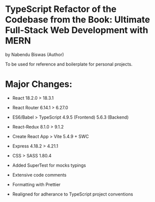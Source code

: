# TypeScript Refactor of the Codebase from the Book: Ultimate Full-Stack Web Development with MERN

by Nabendu Biswas (Author)

To be used for reference and boilerplate for personal projects.

# Major Changes:

- React 18.2.0 > 18.3.1

- React Router 6.14.1 > 6.27.0
  
- ES6/Babel > TypeScript 4.9.5 (Frontend) 5.6.3 (Backend)
  
- React-Redux 8.1.0 > 9.1.2
  
- Create React App > Vite 5.4.9 + SWC

- Express 4.18.2 > 4.21.1

- CSS > SASS 1.80.4

- Added SuperTest for mocks typings

- Extensive code comments

- Formatting with Prettier

- Realigned for adherance to TypeScript project conventions
